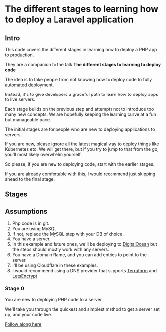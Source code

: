 # The different stages to learning how to deploy a Laravel application

## Intro
This code covers the different stages in learning how to deploy a PHP app to production.

They are a companion to the talk **The different stages to learning to deploy code**

The idea is to take people from not knowing how to deploy code to fully automated deployment.

Instead, it's to give developers a graceful path to learn how to deploy apps to live servers.

Each stage builds on the previous step and attempts not to introduce too many new concepts. We are hopefully keeping the learning curve at a fun but manageable pace.

The initial stages are for people who are new to deploying applications to servers.

If you are new, please ignore all the latest magical way to deploy things like Kubernetes etc.
We will get there, but if you try to jump to that from the go, you'll most likely overwhelm yourself.

So please, if you are new to deploying code, start with the earlier stages.

If you are already comfortable with this, I would recommend just skipping ahead to the final stage.

## Stages

## Assumptions
1. Php code is in git.
2. You are using MySQL.
1. If not, replace the MySQL step with your DB of choice.
3. You have a server.
1. In this example and future ones, we'll be deploying to [DigitalOcean](https://m.do.co/c/179a47e69ec8)
   but the steps should mostly work with any servers.
4. You have a Domain Name, and you can add entries to point to the server.
1. I'll be using Cloudflare in these examples.
2. I would recommend using a DNS provider that supports
   [Terraform](https://www.terraform.io/) and
   [LetsEncrypt](https://community.letsencrypt.org/t/dns-providers-who-easily-integrate-with-lets-encrypt-dns-validation/86438)


### Stage 0
You are new to deploying PHP code to a server.

We'll take you through the quickest and simplest method to get a  server set up, and your code live.

[Follow along here](./Stage_0/README.md)
